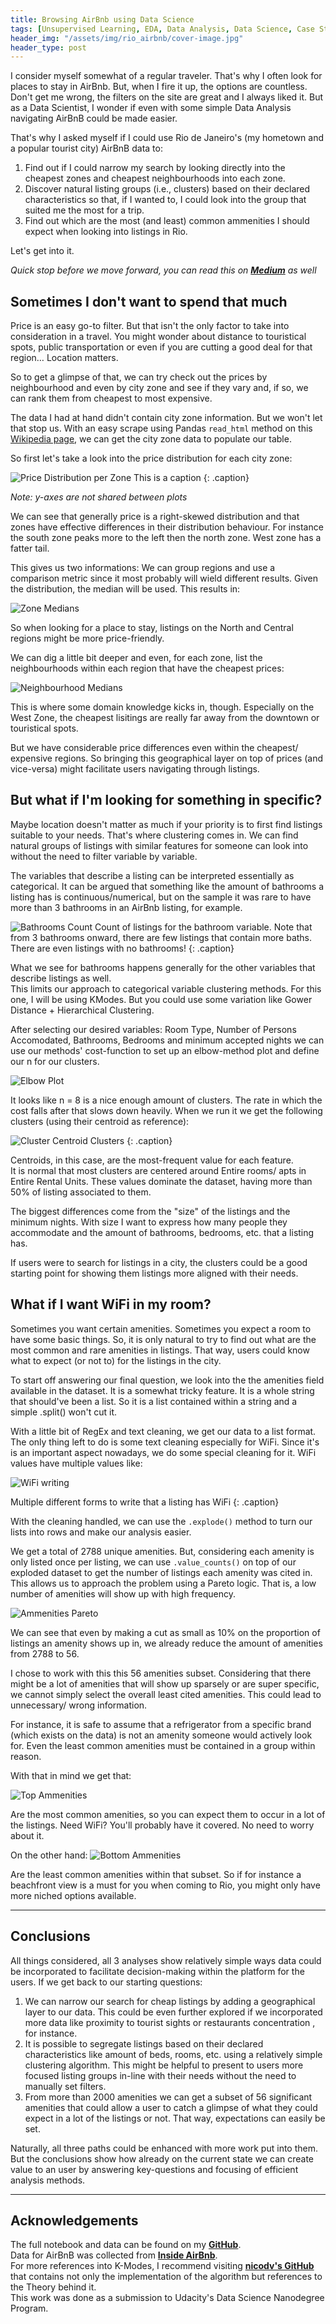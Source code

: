 ```yaml
---
title: Browsing AirBnb using Data Science
tags: [Unsupervised Learning, EDA, Data Analysis, Data Science, Case Study]
header_img: "/assets/img/rio_airbnb/cover-image.jpg"
header_type: post
---
```

I consider myself somewhat of a regular traveler. That's why I often look for places to stay in AirBnb. But, when I fire it up, the options are countless.
Don't get me wrong, the filters on the site are great and I always liked it. But as a Data Scientist, I wonder if even with some simple Data Analysis navigating AirBnB could be made easier.  

That's why I asked myself if I could use Rio de Janeiro's (my hometown and a popular tourist city) AirBnB data to:
1. Find out if I could narrow my search by looking directly into the cheapest zones and cheapest neighbourhoods into each zone.
2. Discover natural listing groups (i.e., clusters) based on their declared characteristics so that, if I wanted to, I could look into the group that suited me the most for a trip.
3. Find out which are the most (and least) common ammenities I should expect when looking into listings in Rio.

Let's get into it.

*Quick stop before we move forward, you can read this on [**Medium**](https://medium.com/@luccagomes/making-browsing-airbnb-easier-through-data-science-bf96e2a72e0c) as well*

## Sometimes I don't want to spend that much
Price is an easy go-to filter. But that isn't the only factor to take into consideration in a travel. You might wonder about distance to touristical spots, public transportation or even if you are cutting a good deal for that region… Location matters.

So to get a glimpse of that, we can try check out the prices by neighbourhood and even by city zone and see if they vary and, if so, we can rank them from cheapest to most expensive.  

The data I had at hand didn't contain city zone information. But we won't let that stop us. With an easy scrape using Pandas `read_html` method on this [Wikipedia page](https://pt.wikipedia.org/wiki/Lista_de_bairros_da_cidade_do_Rio_de_Janeiro), we can get the city zone data to populate our table. 

So first let's take a look into the price distribution for each city zone:

![Price Distribution per Zone](/assets/img/rio_airbnb/price-distribution-by-region.png)
This is a caption 
{: .caption}

*Note: y-axes are not shared between plots*

We can see that generally price is a right-skewed distribution and that zones have effective differences in their distribution behaviour. For instance the south zone peaks more to the left then the north zone. West zone has a fatter tail.

This gives us two informations: We can group regions and use a comparison metric since it most probably will wield different results. Given the distribution, the median will be used. This results in:  

![Zone Medians](/assets/img/rio_airbnb/price-median-by-zone.png)

So when looking for a place to stay, listings on the North and Central regions might be more price-friendly.  

We can dig a little bit deeper and even, for each zone, list the neighbourhoods within each region that have the cheapest prices:  

![Neighbourhood Medians](/assets/img/rio_airbnb/price-median-detail.png)

This is where some domain knowledge kicks in, though. Especially on the West Zone, the cheapest lisitings are really far away from the downtown or touristical spots.  

But we have considerable price differences even within the cheapest/ expensive regions. So bringing this geographical layer on top of prices (and vice-versa) might facilitate users navigating through listings.  

## But what if I'm looking for something in specific?
Maybe location doesn't matter as much if your priority is to first find listings suitable to your needs. That's where clustering comes in. We can find natural groups of listings with similar features for someone can look into without the need to filter variable by variable.  

The variables that describe a listing can be interpreted essentially as categorical. It can be argued that something like the amount of bathrooms a listing has is continuous/numerical, but on the sample it was rare to have more than 3 bathrooms in an AirBnb listing, for example.  

![Bathrooms Count](/assets/img/rio_airbnb/bathroom-var-count.png)
Count of listings for the bathroom variable. Note that from 3 bathrooms onward, there are few listings that contain more baths. There are even listings with no bathrooms!
{: .caption}

What we see for bathrooms happens generally for the other variables that describe listings as well.  
This limits our approach to categorical variable clustering methods. For this one, I will be using KModes. But you could use some variation like Gower Distance + Hierarchical Clustering.  

After selecting our desired variables: Room Type, Number of Persons Accomodated, Bathrooms, Bedrooms and minimum accepted nights we can use our methods' cost-function to set up an elbow-method plot and define our n for our clusters.  

![Elbow Plot](/assets/img/rio_airbnb/elbow-plot.png)

It looks like n = 8 is a nice enough amount of clusters. The rate in which the cost falls after that slows down heavily. When we run it we get the following clusters (using their centroid as reference):

![Cluster Centroid](/assets/img/rio_airbnb/cluster-centroids.png)
Clusters
{: .caption}

Centroids, in this case, are the most-frequent value for each feature.  
It is normal that most clusters are centered around Entire rooms/ apts in Entire Rental Units. These values dominate the dataset, having more than 50% of listing associated to them.  

The biggest differences come from the "size" of the listings and the minimum nights. With size I want to express how many people they accommodate and the amount of bathrooms, bedrooms, etc. that a listing has.  

If users were to search for listings in a city, the clusters could be a good starting point for showing them listings more aligned with their needs.

## What if I want WiFi in my room?  
Sometimes you want certain amenities. Sometimes you expect a room to have some basic things. So, it is only natural to try to find out what are the most common and rare amenities in listings. That way, users could know what to expect (or not to) for the listings in the city.  

To start off answering our final question, we look into the the amenities field available in the dataset. It is a somewhat tricky feature. It is a whole string that should've been a list. So it is a list contained within a string and a simple .split() won't cut it.  

With a little bit of RegEx and text cleaning, we get our data to a list format. The only thing left to do is some text cleaning especially for WiFi. Since it's is an important aspect nowadays, we do some special cleaning for it. WiFi values have multiple values like:  

![WiFi writing](/assets/img/rio_airbnb/wifi-writing.png)

Multiple different forms to write that a listing has WiFi
{: .caption}

With the cleaning handled, we can use the `.explode()` method to turn our lists into rows and make our analysis easier.  

We get a total of 2788 unique amenities. But, considering each amenity is only listed once per listing, we can use `.value_counts()` on top of our exploded dataset to get the number of listings each amenity was cited in. This allows us to approach the problem using a Pareto logic. That is, a low number of amenities will show up with high frequency.  

![Ammenities Pareto](/assets/img/rio_airbnb/amenities-pareto.png)

We can see that even by making a cut as small as 10% on the proportion of listings an amenity shows up in, we already reduce the amount of amenities from 2788 to 56.  

I chose to work with this this 56 amenities subset. Considering that there might be a lot of amenities that will show up sparsely or are super specific, we cannot simply select the overall least cited amenities. This could lead to unnecessary/ wrong information.  

For instance, it is safe to assume that a refrigerator from a specific brand (which exists on the data) is not an amenity someone would actively look for. Even the least common amenities must be contained in a group within reason.  

With that in mind we get that:  

![Top Ammenities](/assets/img/rio_airbnb/amenities-ranking-top.png)

Are the most common amenities, so you can expect them to occur in a lot of the listings. Need WiFi? You'll probably have it covered. No need to worry about it. 

On the other hand:
![Bottom Ammenities](/assets/img/rio_airbnb/amenities-ranking-bottom.png)

Are the least common amenities within that subset. So if for instance a beachfront view is a must for you when coming to Rio, you might only have more niched options available.

---

## Conclusions
All things considered, all 3 analyses show relatively simple ways data could be incorporated to facilitate decision-making within the platform for the users. If we get back to our starting questions:
1. We can narrow our search for cheap listings by adding a geographical layer to our data. This could be even further explored if we incorporated more data like proximity to tourist sights or restaurants concentration , for instance.
2. It is possible to segregate listings based on their declared characteristics like amount of beds, rooms, etc. using a relatively simple clustering algorithm. This might be helpful to present to users more focused listing groups in-line with their needs without the need to manually set filters.
3. From more than 2000 amenities we can get a subset of 56 significant amenities that could allow a user to catch a glimpse of what they could expect in a lot of the listings or not. That way, expectations can easily be set.

Naturally, all three paths could be enhanced with more work put into them. But the conclusions show how already on the current state we can create value to an user by answering key-questions and focusing of efficient analysis methods.

---

## Acknowledgements
The full notebook and data can be found on my [**GitHub**](https://github.com/bglucca/RioAirBnb?tab=readme-ov-file).  
Data for AirBnB was collected from [**Inside AirBnb**](https://insideairbnb.com/explore/).  
For more references into K-Modes, I recommend visiting [**nicodv's GitHub**](https://github.com/nicodv/kmodes) that contains not only the implementation of the algorithm but references to the Theory behind it.  
This work was done as a submission to Udacity's Data Science Nanodegree Program.  